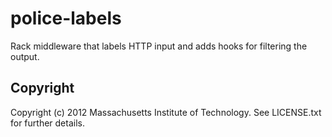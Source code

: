 # police-labels

Rack middleware that labels HTTP input and adds hooks for filtering the output. 


## Copyright

Copyright (c) 2012 Massachusetts Institute of Technology. See LICENSE.txt for
further details.
